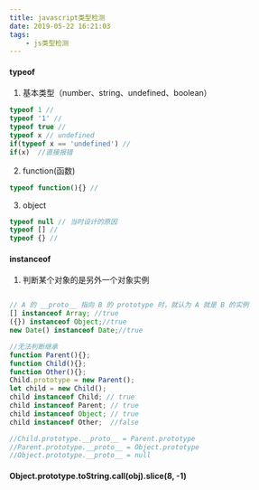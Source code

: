 ```yaml
---
title: javascript类型检测
date: 2019-05-22 16:21:03
tags:
    - js类型检测
---
```


#### typeof

1. 基本类型（number、string、undefined、boolean）
```js
typeof 1 //
typeof '1' //
typeof true //  
typeof x // undefined 
if(typeof x == 'undefined') //
if(x)  //直接报错
```
2. function(函数)
```js
typeof function(){} //
```

3. object
```js
typeof null // 当时设计的原因
typeof [] //
typeof {} //
```

#### instanceof
1. 判断某个对象的是另外一个对象实例
```js

// A 的 __proto__ 指向 B 的 prototype 时，就认为 A 就是 B 的实例
[] instanceof Array; //true
({}) instanceof Object;//true
new Date() instanceof Date;//true

//无法判断继承
function Parent(){};
function Child(){};
function Other(){};
Child.prototype = new Parent();
let child = new Child();
child instanceof Child; // true
child instanceof Parent; // true
child instanceof Object; // true
child instanceof Other;  //false

//Child.prototype.__proto__ = Parent.prototype
//Parent.prototype.__proto__ = Object.prototype
//Object.prototype.__proto__ = null
```


#### Object.prototype.toString.call(obj).slice(8, -1)
